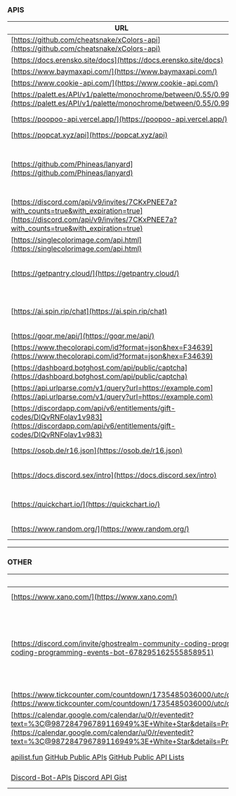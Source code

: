 ### **APIS**  

| URL | Description |
|---|---|
| [https://github.com/cheatsnake/xColors-api](https://github.com/cheatsnake/xColors-api) | GitHub docs for random hex color |
| [https://docs.erensko.site/docs](https://docs.erensko.site/docs) | Another API |
| [https://www.baymaxapi.com/](https://www.baymaxapi.com/) | Baymax API |
| [https://www.cookie-api.com/](https://www.cookie-api.com/) | Cookie API |
| [https://palett.es/API/v1/palette/monochrome/between/0.55/0.99](https://palett.es/API/v1/palette/monochrome/between/0.55/0.99) | Some color API I try to learn |
| [https://poopoo-api.vercel.app/](https://poopoo-api.vercel.app/) | Better Pop Cat API in my opinion |
| [https://popcat.xyz/api](https://popcat.xyz/api) | Pop Cat API |
| [https://github.com/Phineas/lanyard](https://github.com/Phineas/lanyard) | Lanyard API for user status monitoring (user needs to be on a special Discord server) |
| [https://discord.com/api/v9/invites/7CKxPNEE7a?with_counts=true&with_expiration=true](https://discord.com/api/v9/invites/7CKxPNEE7a?with_counts=true&with_expiration=true) | Discord invite API |
| [https://singlecolorimage.com/api.html](https://singlecolorimage.com/api.html) | For colors |
| [https://getpantry.cloud/](https://getpantry.cloud/) | Pantry JSON database (it sometimes gets reset) |
| [https://ai.spin.rip/chat](https://ai.spin.rip/chat) | CMD_b59e0a1c-839b-438c-ba7d-f802c2c72b15 |
| [https://goqr.me/api/](https://goqr.me/api/) | QR code API |
| [https://www.thecolorapi.com/id?format=json&hex=F34639](https://www.thecolorapi.com/id?format=json&hex=F34639) | The Color API |
| [https://dashboard.botghost.com/api/public/captcha](https://dashboard.botghost.com/api/public/captcha) | BotGhost captcha API |
| [https://api.urlparse.com/v1/query?url=https://example.com](https://api.urlparse.com/v1/query?url=https://example.com) | URL parser |
| [https://discordapp.com/api/v6/entitlements/gift-codes/DIQvRNFolav1v983](https://discordapp.com/api/v6/entitlements/gift-codes/DIQvRNFolav1v983) | Discord gift API (get) |
| [https://osob.de/r16.json](https://osob.de/r16.json) | Random string API |
| [https://docs.discord.sex/intro](https://docs.discord.sex/intro) | Unofficial Discord User API documentation |
| [https://quickchart.io/](https://quickchart.io/) | A powerful chart API if you know how to use it |
| [https://www.random.org/](https://www.random.org/) | Random generation API |

---

### **OTHER**  

| URL | Description |
|---|---|
| [https://www.xano.com/](https://www.xano.com/) | API builder tool |
| [https://discord.com/invite/ghostrealm-community-coding-programming-events-bot-678295162555858951](https://discord.com/invite/ghostrealm-community-coding-programming-events-bot-678295162555858951) | GhostRealm Community - Coding, Programming & Events! - Bot, Web, Game & Roblox Developers |
| [https://www.tickcounter.com/countdown/1735485036000/utc/dhms/1B065ED1C4E9F7F6F2E84393/Internationals%20artefact%20boost%20ends%20in%3A](https://www.tickcounter.com/countdown/1735485036000/utc/dhms/1B065ED1C4E9F7F6F2E84393/Internationals%20artefact%20boost%20ends%20in%3A) | Countdown |
| [https://calendar.google.com/calendar/u/0/r/eventedit?text=%3C@987284796789116949%3E+White+Star&details=Probable+Scan+Start+Time&location=Hades+Star&dates=20241205T054602Z/20241205T054602Z](https://calendar.google.com/calendar/u/0/r/eventedit?text=%3C@987284796789116949%3E+White+Star&details=Probable+Scan+Start+Time&location=Hades+Star&dates=20241205T054602Z/20241205T054602Z) | Add to Google Calendar |
| [apilist.fun](https://apilist.fun/) [GitHub Public APIs](https://github.com/public-apis/public-apis) [GitHub Public API Lists](https://github.com/public-api-lists/public-api-lists) | **API List Websites** |
| [Discord-Bot-APIs](https://github.com/DevSpen/Discord-Bot-APIs) [Discord API Gist](https://gist.github.com/Soheab/332ba85f8989648449c71bdc8ef32368) | **For Discord Bots** | 
